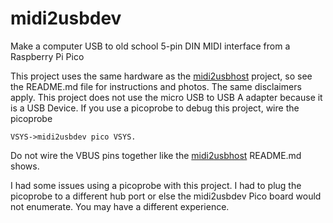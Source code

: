 # midi2usbdev
Make a computer USB to old school 5-pin DIN MIDI interface from a Raspberry Pi Pico

This project uses the same hardware as the [midi2usbhost](https://github.com/rppicomidi/midi2usbhost) project, so see the README.md file for instructions and photos. The same
disclaimers apply. This project does not use the micro USB to USB A adapter because it
is a USB Device. If you use a picoprobe to debug this project, wire the picoprobe 

```
VSYS->midi2usbdev pico VSYS.
```
Do not wire the VBUS pins together like the [midi2usbhost](https://github.com/rppicomidi/midi2usbhost) README.md shows.

I had some issues using a picoprobe with this project. I had to plug the picoprobe to
a different hub port or else the midi2usbdev Pico board would not enumerate. You may
have a different experience.

